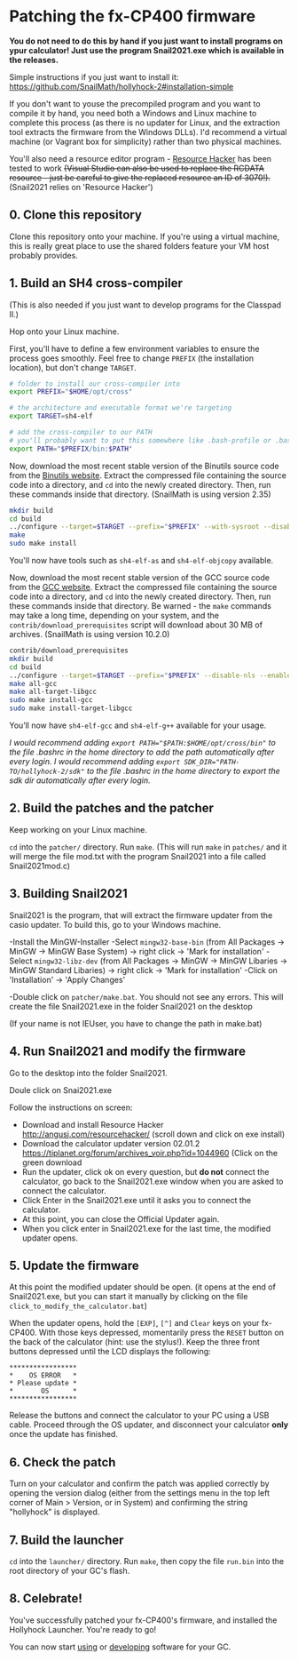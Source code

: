 # Patching the fx-CP400 firmware
**You do not need to do this by hand if you just want to install programs on ypur calculator! Just use the program Snail2021.exe which is available in the releases.**

Simple instructions if you just want to install it: https://github.com/SnailMath/hollyhock-2#installation-simple 

If you don't want to youse the precompiled program and you want to compile it by hand, 
you need both a Windows and Linux machine to complete this process (as there is no updater for Linux, and the extraction tool extracts the firmware from the Windows DLLs). I'd recommend a virtual machine (or Vagrant box for simplicity) rather than two physical machines.

You'll also need a resource editor program - [Resource Hacker](http://www.angusj.com/resourcehacker/) has been tested to work ~~(Visual Studio can also be used to replace the RCDATA resource - just be careful to give the replaced resource an ID of 3070!).~~ (Snail2021 relies on 'Resource Hacker')

## 0. Clone this repository
Clone this repository onto your machine. If you're using a virtual machine, this is really great place to use the shared folders feature your VM host probably provides.

## 1. Build an SH4 cross-compiler
(This is also needed if you just want to develop programs for the Classpad II.)

Hop onto your Linux machine.

First, you'll have to define a few environment variables to ensure the process goes smoothly. Feel free to change `PREFIX` (the installation location), but don't change `TARGET`.

```sh
# folder to install our cross-compiler into
export PREFIX="$HOME/opt/cross"

# the architecture and executable format we're targeting
export TARGET=sh4-elf

# add the cross-compiler to our PATH
# you'll probably want to put this somewhere like .bash-profile or .bashrc
export PATH="$PREFIX/bin:$PATH"
```

Now, download the most recent stable version of the Binutils source code from the [Binutils website](https://gnu.org/software/binutils/). Extract the compressed file containing the source code into a directory, and `cd` into the newly created directory. Then, run these commands inside that directory. (SnailMath is using version 2.35)

```sh
mkdir build
cd build
../configure --target=$TARGET --prefix="$PREFIX" --with-sysroot --disable-nls --disable-werror
make
sudo make install
```

You'll now have tools such as `sh4-elf-as` and `sh4-elf-objcopy` available.

Now, download the most recent stable version of the GCC source code from the [GCC website](https://gnu.org/software/gcc/). Extract the compressed file containing the source code into a directory, and `cd` into the newly created directory. Then, run these commands inside that directory. Be warned - the `make` commands may take a long time, depending on your system, and the `contrib/download_prerequisites` script will download about 30 MB of archives. (SnailMath is using version 10.2.0)

```sh
contrib/download_prerequisites
mkdir build
cd build
../configure --target=$TARGET --prefix="$PREFIX" --disable-nls --enable-languages=c,c++ --without-headers
make all-gcc
make all-target-libgcc
sudo make install-gcc
sudo make install-target-libgcc
```

You’ll now have `sh4-elf-gcc` and `sh4-elf-g++` available for your usage.

_I would recommend adding `export PATH="$PATH:$HOME/opt/cross/bin"` to the file .bashrc in the home directory to add the path automatically after every login._
_I would recommend adding `export SDK_DIR="PATH-TO/hollyhock-2/sdk"` to the file .bashrc in the home directory to export the sdk dir automatically after every login._

## 2. Build the patches and the patcher
Keep working on your Linux machine.

`cd` into the `patcher/` directory. Run `make`.
(This will run `make` in `patches/` and it will merge the file mod.txt with the program Snail2021 into a file called Snail2021mod.c)

## 3. Building Snail2021
Snail2021 is the program, that will extract the firmware updater from the casio updater. To build this, go to your Windows machine.

-Install the MinGW-Installer
-Select `mingw32-base-bin` (from All Packages -> MinGW -> MinGW Base System) -> right click -> 'Mark for installation'
-Select `mingw32-libz-dev` (from All Packages -> MinGW -> MinGW Libaries -> MinGW Standard Libaries) -> right click -> 'Mark for installation'
-Click on  'Installation' -> 'Apply Changes'

-Double click on `patcher/make.bat`. You should not see any errors. This will create the file Snail2021.exe in the folder Snail2021 on the desktop

(If your name is not IEUser, you have to change the path in make.bat)

## 4. Run Snail2021 and modify the firmware
Go to the desktop into the folder Snail2021. 

Doule click on Snai2021.exe

Follow the instructions on screen:
- Download and install Resource Hacker http://angusj.com/resourcehacker/ (scroll down and click on exe install)
- Download the calculator updater version 02.01.2 https://tiplanet.org/forum/archives_voir.php?id=1044960 (Click on the green download
- Run the updater, click ok on every question, but __do not__ connect the calculator, go back to the Snail2021.exe window when you are asked to connect the calculator.
- Click Enter in the Snail2021.exe until it asks you to connect the calculator. 
- At this point, you can close the Official Updater again.
- When you click enter in Snail2021.exe for the last time, the modified updater opens.

## 5. Update the firmware
At this point the modified updater should be open. (it opens at the end of Snail2021.exe, but you can start it manually by clicking on the file `click_to_modify_the_calculator.bat`)

When the updater opens, hold the `[EXP]`, `[^]` and `Clear` keys on your fx-CP400. With those keys depressed, momentarily press the `RESET` button on the back of the calculator (hint: use the stylus!). Keep the three front buttons depressed until the LCD displays the following:

```
*****************
*    OS ERROR   *
* Please update *
*       OS      *
*****************
```

Release the buttons and connect the calculator to your PC using a USB cable. Proceed through the OS updater, and disconnect your calculator **only** once the update has finished.

## 6. Check the patch
Turn on your calculator and confirm the patch was applied correctly by opening the version dialog (either from the settings menu in the top left corner of Main > Version, or in System) and confirming the string "hollyhock" is displayed.

## 7. Build the launcher
`cd` into the `launcher/` directory. Run `make`, then copy the file `run.bin` into the root directory of your GC's flash.

## 8. Celebrate!
You've successfully patched your fx-CP400's firmware, and installed the Hollyhock Launcher. You're ready to go!

You can now start [using](using.md) or [developing](developing.md) software for your GC.
